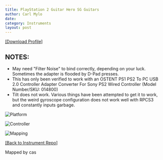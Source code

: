 ```yaml
---
title: PlayStation 2 Guitar Hero SG Guitars
author: Carl Mylo
date: 
category: Instruments
layout: post
---
```


[[Download Profile]](https://github.com/hmxmilohax/rb3-pc/raw/main/instrument-repo/PS2%20Guitar%20Hero%20SG%20Guitar.7z)

## NOTES:

* May need "Filter Noise" to bind correctly, depending on your luck. Sometimes the adapter is flooded by D-Pad presses.
* This has only been verified to work with an OSTENT PS1 PS2 To PC USB 2.0 Controller Adapter Converter For Sony PS2 Wired Controller (Model Number/SKU: 014800)
* Tilt does not work. Various things have been attempted to get it to work, but the weird gyroscope configuration does not work well with RPCS3 and constantly inputs garbage.

![Platform](https://raw.githubusercontent.com/hmxmilohax/rb3-pc/main/assets/images/instruments/ps2.png "Platform") 

![Controller](https://raw.githubusercontent.com/hmxmilohax/rb3-pc/main/assets/images/instruments/ps2sgcontroller.png "Controller") 

![Mapping](https://raw.githubusercontent.com/hmxmilohax/rb3-pc/main/assets/images/instruments/ps2sgmapping.png "Mapping") 

[[Back to Instrument Repo]](https://hmxmilohax.github.io/rb3-pc/english/instrumentrepo/#instrument-list)


Mapped by cas